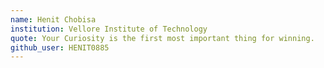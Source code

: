 ```yaml
---
name: Henit Chobisa
institution: Vellore Institute of Technology 
quote: Your Curiosity is the first most important thing for winning.
github_user: HENIT0885
---
```

